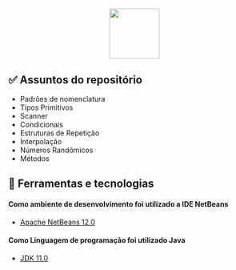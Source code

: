 <h1 align="center">
  <img src="https://marcas-logos.net/wp-content/uploads/2020/11/Java-logo-600x336.png" height="100px">
</h1>

<h2> ✅ Assuntos do repositório</h2>

   * Padrões de nomenclatura
   * Tipos Primitivos
   * Scanner
   * Condicionais
   * Estruturas de Repetição
   * Interpolação
   * Números Randômicos
   * Métodos

<h2> 🧪 Ferramentas e tecnologias</h2>

<h4> Como ambiente de desenvolvimento foi utilizado a IDE NetBeans </h4>

- [Apache NetBeans 12.0](https://netbeans.apache.org/download/index.html)

<h4> Como Linguagem de programação foi utilizado Java </h4>

- [JDK 11.0](https://www.oracle.com/br/java/technologies/javase-jdk11-downloads.html)



  


   
































